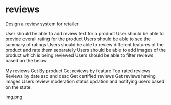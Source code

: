 # reviews

Design a review system for retailer

User should be able to add review text for a product
User should be able to provide overall rating for the product
Users should be able to see the summary of ratings
Users should be able to review different features of the product and rate them separately
Users should be able to add images of the product which is being reviewed Users should be able to filter reviews based on the below

My reviews
Get By product
Get reviews by feature
Top rated reviews
Reviews by date asc and desc
Get certified reviews
Get reviews having images
Users review moderation status updation and notifying users based on the state.

img.png
